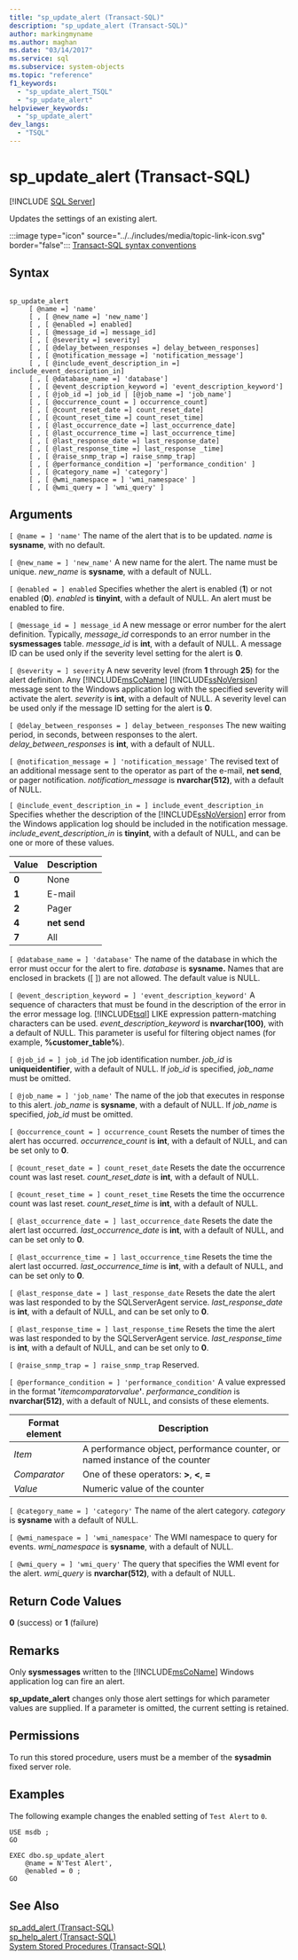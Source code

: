 ```yaml
---
title: "sp_update_alert (Transact-SQL)"
description: "sp_update_alert (Transact-SQL)"
author: markingmyname
ms.author: maghan
ms.date: "03/14/2017"
ms.service: sql
ms.subservice: system-objects
ms.topic: "reference"
f1_keywords:
  - "sp_update_alert_TSQL"
  - "sp_update_alert"
helpviewer_keywords:
  - "sp_update_alert"
dev_langs:
  - "TSQL"
---
```

# sp_update_alert (Transact-SQL)
[!INCLUDE [SQL Server](../../includes/applies-to-version/sqlserver.md)]

  Updates the settings of an existing alert.  
  
 :::image type="icon" source="../../includes/media/topic-link-icon.svg" border="false"::: [Transact-SQL syntax conventions](../../t-sql/language-elements/transact-sql-syntax-conventions-transact-sql.md)  
  
## Syntax  
  
```  
  
sp_update_alert   
     [ @name =] 'name'   
     [ , [ @new_name =] 'new_name']   
     [ , [ @enabled =] enabled]   
     [ , [ @message_id =] message_id]   
     [ , [ @severity =] severity]   
     [ , [ @delay_between_responses =] delay_between_responses]   
     [ , [ @notification_message =] 'notification_message']   
     [ , [ @include_event_description_in =] include_event_description_in]   
     [ , [ @database_name =] 'database']   
     [ , [ @event_description_keyword =] 'event_description_keyword']   
     [ , [ @job_id =] job_id | [@job_name =] 'job_name']   
     [ , [ @occurrence_count = ] occurrence_count]   
     [ , [ @count_reset_date =] count_reset_date]   
     [ , [ @count_reset_time =] count_reset_time]   
     [ , [ @last_occurrence_date =] last_occurrence_date]   
     [ , [ @last_occurrence_time =] last_occurrence_time]   
     [ , [ @last_response_date =] last_response_date]   
     [ , [ @last_response_time =] last_response _time]  
     [ , [ @raise_snmp_trap =] raise_snmp_trap]  
     [ , [ @performance_condition =] 'performance_condition' ]   
     [ , [ @category_name =] 'category']  
     [ , [ @wmi_namespace = ] 'wmi_namespace' ]  
     [ , [ @wmi_query = ] 'wmi_query' ]  
```  
  
## Arguments  
`[ @name = ] 'name'`
 The name of the alert that is to be updated. *name* is **sysname**, with no default.  
  
`[ @new_name = ] 'new_name'`
 A new name for the alert. The name must be unique. *new_name* is **sysname**, with a default of NULL.  
  
`[ @enabled = ] enabled`
 Specifies whether the alert is enabled (**1**) or not enabled (**0**). *enabled* is **tinyint**, with a default of NULL. An alert must be enabled to fire.  
  
`[ @message_id = ] message_id`
 A new message or error number for the alert definition. Typically, *message_id* corresponds to an error number in the **sysmessages** table. *message_id* is **int**, with a default of NULL. A message ID can be used only if the severity level setting for the alert is **0**.  
  
`[ @severity = ] severity`
 A new severity level (from **1** through **25**) for the alert definition. Any [!INCLUDE[msCoName](../../includes/msconame-md.md)] [!INCLUDE[ssNoVersion](../../includes/ssnoversion-md.md)] message sent to the Windows application log with the specified severity will activate the alert. *severity* is **int**, with a default of NULL. A severity level can be used only if the message ID setting for the alert is **0**.  
  
`[ @delay_between_responses = ] delay_between_responses`
 The new waiting period, in seconds, between responses to the alert. *delay_between_responses* is **int**, with a default of NULL.  
  
`[ @notification_message = ] 'notification_message'`
 The revised text of an additional message sent to the operator as part of the e-mail, **net send**, or pager notification. *notification_message* is **nvarchar(512)**, with a default of NULL.  
  
`[ @include_event_description_in = ] include_event_description_in`
 Specifies whether the description of the [!INCLUDE[ssNoVersion](../../includes/ssnoversion-md.md)] error from the Windows application log should be included in the notification message. *include_event_description_in* is **tinyint**, with a default of NULL, and can be one or more of these values.  
  
|Value|Description|  
|-----------|-----------------|  
|**0**|None|  
|**1**|E-mail|  
|**2**|Pager|  
|**4**|**net send**|  
|**7**|All|  
  
`[ @database_name = ] 'database'`
 The name of the database in which the error must occur for the alert to fire. *database* is **sysname.** Names that are enclosed in brackets ([ ]) are not allowed. The default value is NULL.  
  
`[ @event_description_keyword = ] 'event_description_keyword'`
 A sequence of characters that must be found in the description of the error in the error message log. [!INCLUDE[tsql](../../includes/tsql-md.md)] LIKE expression pattern-matching characters can be used. *event_description_keyword* is **nvarchar(100)**, with a default of NULL. This parameter is useful for filtering object names (for example, **%customer_table%**).  
  
`[ @job_id = ] job_id`
 The job identification number. *job_id* is **uniqueidentifier**, with a default of NULL. If *job_id* is specified, *job_name* must be omitted.  
  
`[ @job_name = ] 'job_name'`
 The name of the job that executes in response to this alert. *job_name* is **sysname**, with a default of NULL. If *job_name* is specified, *job_id* must be omitted.  
  
`[ @occurrence_count = ] occurrence_count`
 Resets the number of times the alert has occurred. *occurrence_count* is **int**, with a default of NULL, and can be set only to **0**.  
  
`[ @count_reset_date = ] count_reset_date`
 Resets the date the occurrence count was last reset. *count_reset_date* is **int**, with a default of NULL.  
  
`[ @count_reset_time = ] count_reset_time`
 Resets the time the occurrence count was last reset. *count_reset_time* is **int**, with a default of NULL.  
  
`[ @last_occurrence_date = ] last_occurrence_date`
 Resets the date the alert last occurred. *last_occurrence_date* is **int**, with a default of NULL, and can be set only to **0**.  
  
`[ @last_occurrence_time = ] last_occurrence_time`
 Resets the time the alert last occurred. *last_occurrence_time* is **int**, with a default of NULL, and can be set only to **0**.  
  
`[ @last_response_date = ] last_response_date`
 Resets the date the alert was last responded to by the SQLServerAgent service. *last_response_date* is **int**, with a default of NULL, and can be set only to **0**.  
  
`[ @last_response_time = ] last_response_time`
 Resets the time the alert was last responded to by the SQLServerAgent service. *last_response_time* is **int**, with a default of NULL, and can be set only to **0**.  
  
`[ @raise_snmp_trap = ] raise_snmp_trap`
 Reserved.  
  
`[ @performance_condition = ] 'performance_condition'`
 A value expressed in the format **'**_itemcomparatorvalue_**'**. *performance_condition* is **nvarchar(512)**, with a default of NULL, and consists of these elements.  
  
|Format element|Description|  
|--------------------|-----------------|  
|*Item*|A performance object, performance counter, or named instance of the counter|  
|*Comparator*|One of these operators: **>**, **<**, **=**|  
|*Value*|Numeric value of the counter|  
  
`[ @category_name = ] 'category'`
 The name of the alert category. *category* is **sysname** with a default of NULL.  
  
`[ @wmi_namespace = ] 'wmi_namespace'`
 The WMI namespace to query for events. *wmi_namespace* is **sysname**, with a default of NULL.  
  
`[ @wmi_query = ] 'wmi_query'`
 The query that specifies the WMI event for the alert. *wmi_query* is **nvarchar(512)**, with a default of NULL.  
  
## Return Code Values  
 **0** (success) or **1** (failure)  
  
## Remarks  
 Only **sysmessages** written to the [!INCLUDE[msCoName](../../includes/msconame-md.md)] Windows application log can fire an alert.  
  
 **sp_update_alert** changes only those alert settings for which parameter values are supplied. If a parameter is omitted, the current setting is retained.  
  
## Permissions  
 To run this stored procedure, users must be a member of the **sysadmin** fixed server role.  
  
## Examples  
 The following example changes the enabled setting of `Test Alert` to `0`.  
  
```  
USE msdb ;  
GO  
  
EXEC dbo.sp_update_alert  
    @name = N'Test Alert',  
    @enabled = 0 ;  
GO  
```  
  
## See Also  
 [sp_add_alert &#40;Transact-SQL&#41;](../../relational-databases/system-stored-procedures/sp-add-alert-transact-sql.md)   
 [sp_help_alert &#40;Transact-SQL&#41;](../../relational-databases/system-stored-procedures/sp-help-alert-transact-sql.md)   
 [System Stored Procedures &#40;Transact-SQL&#41;](../../relational-databases/system-stored-procedures/system-stored-procedures-transact-sql.md)  
  
  
